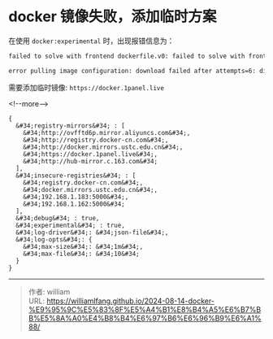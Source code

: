 # docker 镜像失败，添加临时方案


在使用 `docker:experimental` 时，出现报错信息为：

```bash
failed to solve with frontend dockerfile.v0: failed to solve with frontend gateway.v0: unexpected status code [manifests 1.0.0-experimental]: 403 Forbidden

error pulling image configuration: download failed after attempts=6: dial tcp 75.126.150.210:443: i/o timeout
```

需要添加临时镜像: `https://docker.1panel.live`

&lt;!--more--&gt;

```
{
  &#34;registry-mirrors&#34; : [
    &#34;http://ovfftd6p.mirror.aliyuncs.com&#34;,
    &#34;http://registry.docker-cn.com&#34;,
    &#34;http://docker.mirrors.ustc.edu.cn&#34;,
    &#34;https://docker.1panel.live&#34;,
    &#34;http://hub-mirror.c.163.com&#34;
  ],
  &#34;insecure-registries&#34; : [
    &#34;registry.docker-cn.com&#34;,
    &#34;docker.mirrors.ustc.edu.cn&#34;,
    &#34;192.168.1.183:5000&#34;,
    &#34;192.168.1.162:5000&#34;
  ],
  &#34;debug&#34; : true,
  &#34;experimental&#34; : true,
  &#34;log-driver&#34;: &#34;json-file&#34;,
  &#34;log-opts&#34;: {
    &#34;max-size&#34;: &#34;1m&#34;,
    &#34;max-file&#34;: &#34;10&#34;
  }
}
```


---

> 作者: william  
> URL: https://williamlfang.github.io/2024-08-14-docker-%E9%95%9C%E5%83%8F%E5%A4%B1%E8%B4%A5%E6%B7%BB%E5%8A%A0%E4%B8%B4%E6%97%B6%E6%96%B9%E6%A1%88/  

